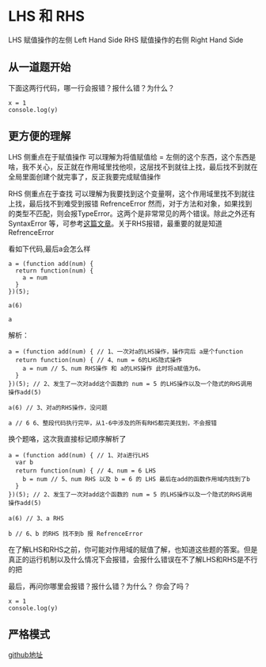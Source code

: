 # LHS 和 RHS

LHS 赋值操作的左侧  Left Hand Side
RHS 赋值操作的右侧  Right Hand Side

## 从一道题开始

下面这两行代码，哪一行会报错？报什么错？为什么？

```
x = 1
console.log(y)
```

## 更方便的理解

LHS 侧重点在于赋值操作 可以理解为将值赋值给 = 左侧的这个东西，这个东西是啥，我不关心，反正就在作用域里找他呗，这层找不到就往上找，最后找不到就在全局里面创建个就完事了，反正我要完成赋值操作

RHS 侧重点在于查找 可以理解为我要找到这个变量啊，这个作用域里找不到就往上找，最后找不到难受到报错 RefrenceError
然而，对于方法和对象，如果找到的类型不匹配，则会报TypeError。这两个是非常常见的两个错误。除此之外还有SyntaxError 等，可参考[这篇文章](./JS_ERROR.md)。关于RHS报错，最重要的就是知道RefrenceError

看如下代码,最后a会怎么样

```
a = (function add(num) {
  return function(num) {
    a = num
  }
})(5);

a(6)

a 
```

解析： 
```
a = (function add(num) { // 1、一次对a的LHS操作，操作完后 a是个function
  return function(num) { // 4、num = 6的LHS隐式操作 
    a = num // 5、num RHS操作 和 a的LHS操作 此时将a赋值为6。
  }
})(5); // 2、发生了一次对add这个函数的 num = 5 的LHS操作以及一个隐式的RHS调用操作add(5)

a(6) // 3、对a的RHS操作，没问题

a // 6 6、整段代码执行完毕，从1-6中涉及的所有RHS都完美找到，不会报错
```

换个题咯，这次我直接标记顺序解析了

```
a = (function add(num) { // 1、对a进行LHS
  var b
  return function(num) { // 4、num = 6 LHS
    b = num // 5、num RHS 以及 b = 6 的 LHS 最后在add的函数作用域内找到了b
  }
})(5); // 2、发生了一次对add这个函数的 num = 5 的LHS操作以及一个隐式的RHS调用操作add(5)

a(6) // 3、a RHS

b // 6、b 的RHS 找不到b 报 RefrenceError

```

在了解LHS和RHS之前，你可能对作用域的赋值了解，也知道这些题的答案。但是真正的运行机制以及什么情况下会报错，会报什么错误在不了解LHS和RHS是不行的把

最后，再问你哪里会报错？报什么错？为什么？ 你会了吗？

```
x = 1
console.log(y)
```

## 严格模式

[github地址](https://github.com/LeoMelody/FE-route/tree/master/%E7%9F%A5%E8%AF%86%E7%82%B9/Javascript)